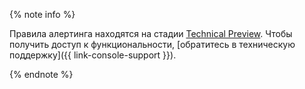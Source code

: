 {% note info %}

Правила алертинга находятся на стадии [Technical Preview](../../overview/concepts/launch-stages.md). Чтобы получить доступ к функциональности, [обратитесь в техническую поддержку]({{ link-console-support }}).

{% endnote %}